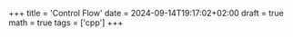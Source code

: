 +++
title = 'Control Flow'
date = 2024-09-14T19:17:02+02:00
draft = true
math = true
tags = ['cpp']
+++
